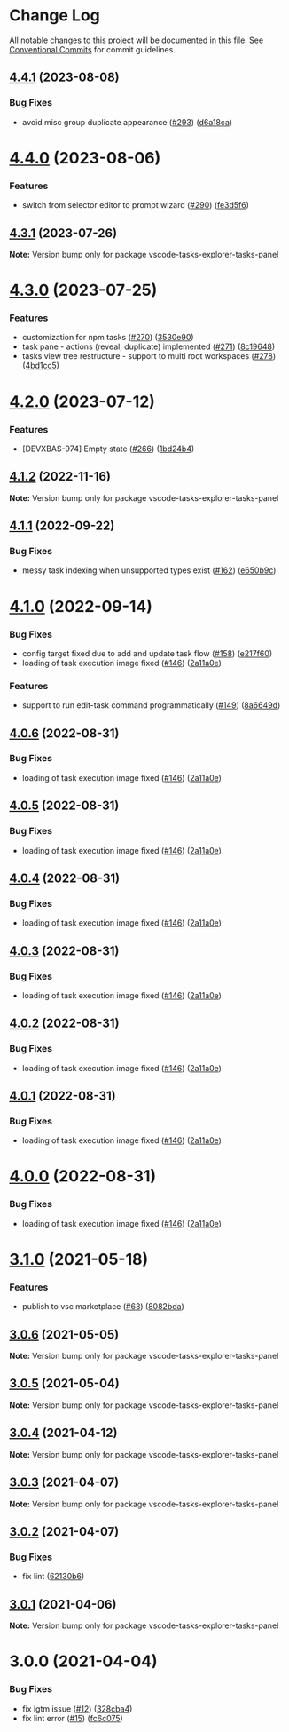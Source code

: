 # Change Log

All notable changes to this project will be documented in this file.
See [Conventional Commits](https://conventionalcommits.org) for commit guidelines.

## [4.4.1](https://github.com/SAP/task-explorer/compare/v4.4.0...v4.4.1) (2023-08-08)

### Bug Fixes

- avoid misc group duplicate appearance ([#293](https://github.com/SAP/task-explorer/issues/293)) ([d6a18ca](https://github.com/SAP/task-explorer/commit/d6a18cac77f0008c7d1fe42ae2ccf7c58a6cdccc))

# [4.4.0](https://github.com/SAP/task-explorer/compare/v4.3.1...v4.4.0) (2023-08-06)

### Features

- switch from selector editor to prompt wizard ([#290](https://github.com/SAP/task-explorer/issues/290)) ([fe3d5f6](https://github.com/SAP/task-explorer/commit/fe3d5f66ceacf398afb02e2db2339088b799922e))

## [4.3.1](https://github.com/SAP/task-explorer/compare/v4.3.0...v4.3.1) (2023-07-26)

**Note:** Version bump only for package vscode-tasks-explorer-tasks-panel

# [4.3.0](https://github.com/SAP/task-explorer/compare/v4.2.0...v4.3.0) (2023-07-25)

### Features

- customization for npm tasks ([#270](https://github.com/SAP/task-explorer/issues/270)) ([3530e90](https://github.com/SAP/task-explorer/commit/3530e9096fc8bdbf41ba9b6382db73718d868dec))
- task pane - actions (reveal, duplicate) implemented ([#271](https://github.com/SAP/task-explorer/issues/271)) ([8c19648](https://github.com/SAP/task-explorer/commit/8c19648f7b6287cf26a63d3053e76d3c043c965a))
- tasks view tree restructure - support to multi root workspaces ([#278](https://github.com/SAP/task-explorer/issues/278)) ([4bd1cc5](https://github.com/SAP/task-explorer/commit/4bd1cc59f219252fe8427b4ceefa2a7b6521e2c4))

# [4.2.0](https://github.com/SAP/task-explorer/compare/v4.1.2...v4.2.0) (2023-07-12)

### Features

- [DEVXBAS-974] Empty state ([#266](https://github.com/SAP/task-explorer/issues/266)) ([1bd24b4](https://github.com/SAP/task-explorer/commit/1bd24b46e818b2864aeb26c3772bb4082422ed52))

## [4.1.2](https://github.com/SAP/task-explorer/compare/v4.1.1...v4.1.2) (2022-11-16)

**Note:** Version bump only for package vscode-tasks-explorer-tasks-panel

## [4.1.1](https://github.com/SAP/task-explorer/compare/v4.1.0...v4.1.1) (2022-09-22)

### Bug Fixes

- messy task indexing when unsupported types exist ([#162](https://github.com/SAP/task-explorer/issues/162)) ([e650b9c](https://github.com/SAP/task-explorer/commit/e650b9c57b447c8e5c3ee139511d164f13e469a3))

# [4.1.0](https://github.com/SAP/task-explorer/compare/v3.1.0...v4.1.0) (2022-09-14)

### Bug Fixes

- config target fixed due to add and update task flow ([#158](https://github.com/SAP/task-explorer/issues/158)) ([e217f60](https://github.com/SAP/task-explorer/commit/e217f603e83078dcb4fb970646d21a08c1c0443e))
- loading of task execution image fixed ([#146](https://github.com/SAP/task-explorer/issues/146)) ([2a11a0e](https://github.com/SAP/task-explorer/commit/2a11a0e043c2ac966c1b008e7e1f773ffcf4818b))

### Features

- support to run edit-task command programmatically ([#149](https://github.com/SAP/task-explorer/issues/149)) ([8a6649d](https://github.com/SAP/task-explorer/commit/8a6649db0e87ce66cd127ccacf9b58c8c8a0d626))

## [4.0.6](https://github.com/SAP/task-explorer/compare/v3.1.0...v4.0.6) (2022-08-31)

### Bug Fixes

- loading of task execution image fixed ([#146](https://github.com/SAP/task-explorer/issues/146)) ([2a11a0e](https://github.com/SAP/task-explorer/commit/2a11a0e043c2ac966c1b008e7e1f773ffcf4818b))

## [4.0.5](https://github.com/SAP/task-explorer/compare/v3.1.0...v4.0.5) (2022-08-31)

### Bug Fixes

- loading of task execution image fixed ([#146](https://github.com/SAP/task-explorer/issues/146)) ([2a11a0e](https://github.com/SAP/task-explorer/commit/2a11a0e043c2ac966c1b008e7e1f773ffcf4818b))

## [4.0.4](https://github.com/SAP/task-explorer/compare/v3.1.0...v4.0.4) (2022-08-31)

### Bug Fixes

- loading of task execution image fixed ([#146](https://github.com/SAP/task-explorer/issues/146)) ([2a11a0e](https://github.com/SAP/task-explorer/commit/2a11a0e043c2ac966c1b008e7e1f773ffcf4818b))

## [4.0.3](https://github.com/SAP/task-explorer/compare/v3.1.0...v4.0.3) (2022-08-31)

### Bug Fixes

- loading of task execution image fixed ([#146](https://github.com/SAP/task-explorer/issues/146)) ([2a11a0e](https://github.com/SAP/task-explorer/commit/2a11a0e043c2ac966c1b008e7e1f773ffcf4818b))

## [4.0.2](https://github.com/SAP/task-explorer/compare/v3.1.0...v4.0.2) (2022-08-31)

### Bug Fixes

- loading of task execution image fixed ([#146](https://github.com/SAP/task-explorer/issues/146)) ([2a11a0e](https://github.com/SAP/task-explorer/commit/2a11a0e043c2ac966c1b008e7e1f773ffcf4818b))

## [4.0.1](https://github.com/SAP/task-explorer/compare/v3.1.0...v4.0.1) (2022-08-31)

### Bug Fixes

- loading of task execution image fixed ([#146](https://github.com/SAP/task-explorer/issues/146)) ([2a11a0e](https://github.com/SAP/task-explorer/commit/2a11a0e043c2ac966c1b008e7e1f773ffcf4818b))

# [4.0.0](https://github.com/SAP/task-explorer/compare/v3.1.0...v4.0.0) (2022-08-31)

### Bug Fixes

- loading of task execution image fixed ([#146](https://github.com/SAP/task-explorer/issues/146)) ([2a11a0e](https://github.com/SAP/task-explorer/commit/2a11a0e043c2ac966c1b008e7e1f773ffcf4818b))

# [3.1.0](https://github.com/SAP/task-explorer/compare/v3.0.6...v3.1.0) (2021-05-18)

### Features

- publish to vsc marketplace ([#63](https://github.com/SAP/task-explorer/issues/63)) ([8082bda](https://github.com/SAP/task-explorer/commit/8082bda35968fc1ad60a11b08079b917539b3ebd))

## [3.0.6](https://github.com/SAP/task-explorer/compare/v3.0.5...v3.0.6) (2021-05-05)

**Note:** Version bump only for package vscode-tasks-explorer-tasks-panel

## [3.0.5](https://github.com/SAP/task-explorer/compare/v3.0.4...v3.0.5) (2021-05-04)

**Note:** Version bump only for package vscode-tasks-explorer-tasks-panel

## [3.0.4](https://github.com/SAP/task-explorer/compare/v3.0.3...v3.0.4) (2021-04-12)

**Note:** Version bump only for package vscode-tasks-explorer-tasks-panel

## [3.0.3](https://github.com/SAP/task-explorer/compare/v3.0.2...v3.0.3) (2021-04-07)

**Note:** Version bump only for package vscode-tasks-explorer-tasks-panel

## [3.0.2](https://github.com/SAP/task-explorer/compare/v3.0.1...v3.0.2) (2021-04-07)

### Bug Fixes

- fix lint ([62130b6](https://github.com/SAP/task-explorer/commit/62130b60c6337c3dc028d4e84978634d231bf469))

## [3.0.1](https://github.com/SAP/task-explorer/compare/v3.0.0...v3.0.1) (2021-04-06)

**Note:** Version bump only for package vscode-tasks-explorer-tasks-panel

# 3.0.0 (2021-04-04)

### Bug Fixes

- fix lgtm issue ([#12](https://github.com/SAP/task-explorer/issues/12)) ([328cba4](https://github.com/SAP/task-explorer/commit/328cba463b47b9a59d777249cf99dcd4d8fa742a))
- fix lint error ([#15](https://github.com/SAP/task-explorer/issues/15)) ([fc6c075](https://github.com/SAP/task-explorer/commit/fc6c0750853136a8726a0d2a3d581f6037d8c8d1))
